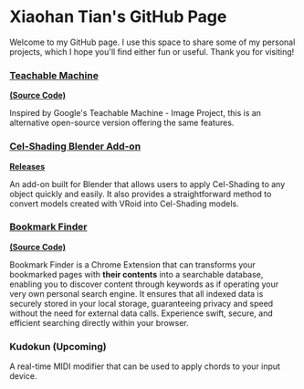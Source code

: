 # Xiaohan Tian's GitHub Page

Welcome to my GitHub page. I use this space to share some of my personal projects, which I hope you'll find either fun or useful. Thank you for visiting!

### [Teachable Machine](./release-teachable-machine/index.html) 
[**(Source Code)**](https://github.com/Xiaohan-Tian/teachable-machine)

Inspired by Google's Teachable Machine - Image Project, this is an alternative open-source version offering the same features.

### [Cel-Shading Blender Add-on](https://github.com/Xiaohan-Tian/celshading)
[**Releases**](https://github.com/Xiaohan-Tian/celshading/releases)

An add-on built for Blender that allows users to apply Cel-Shading to any object quickly and easily. It also provides a straightforward method to convert models created with VRoid into Cel-Shading models.

### [Bookmark Finder](https://chromewebstore.google.com/detail/bookmark-finder/afnalmifnoilklcknoaaeomnnikainpj?hl=en&authuser=0)
[**(Source Code)**](https://github.com/Xiaohan-Tian/bookmark-finder)

Bookmark Finder is a Chrome Extension that can transforms your bookmarked pages with **their contents** into a searchable database, enabling you to discover content through keywords as if operating your very own personal search engine. It ensures that all indexed data is securely stored in your local storage, guaranteeing privacy and speed without the need for external data calls. Experience swift, secure, and efficient searching directly within your browser.

### Kudokun (Upcoming)
A real-time MIDI modifier that can be used to apply chords to your input device.
